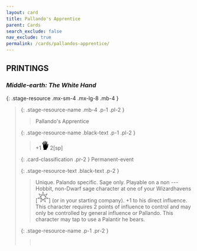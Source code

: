 ```yaml
---
layout: card
title: Pallando's Apprentice
parent: Cards
search_exclude: false
nav_exclude: true
permalink: /cards/pallandos-apprentice/
---
```


## PRINTINGS


### _Middle-earth: The White Hand_

{: .stage-resource .mx-sm-4 .mx-lg-8 .mb-4 }
> {: .stage-resource-name .mb-4 .p-1 .pl-2 }
> > <div class="card-mp"></div>
> > <div class="card-name">Pallando's Apprentice</div>
>
> {: .stage-resource-name .black-text .p-1 .pl-2 }
> > +1![](/assets/images/di.svg) 2[sp]
>
> {: .card-classification .pr-2 }
> Permanent-event
>
> {: .stage-resource-text .black-text .p-2 }
> > Unique. Palando specific. Sage only. Playable on a non ---Hobbit, non-Dwarf sage character at one of your Wizardhavens \[![](/assets/images/free-haven.svg)] (or in your starting company). +1 to his direct influence. This character requires 2 points of influence to control and may only be controlled by general influence or Pallando. This character may tap to use a Palantir he bears. 
> 
> {: .stage-resource-name .p-1 .pr-2 }
> > <div class="card-shield"></div>
> > <div class="card-corruption">&nbsp;</div>
